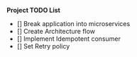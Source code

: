 **Project TODO List**

- [] Break application into microservices
- [] Create Architecture flow
- [] Implement Idempotent consumer
- [] Set Retry policy 
